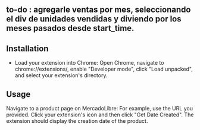 ## to-do : agregarle ventas por mes, seleccionando el div de unidades vendidas y diviendo por los meses pasados desde start_time.

## Installation
- Load your extension into Chrome: Open Chrome, navigate to chrome://extensions/, enable "Developer mode", click "Load unpacked", and select your extension's directory.

## Usage
Navigate to a product page on MercadoLibre: For example, use the URL you provided.
Click your extension's icon and then click "Get Date Created". The extension should display the creation date of the product.